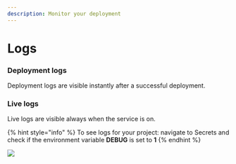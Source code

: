 ```yaml
---
description: Monitor your deployment
---
```


# Logs

### Deployment logs

Deployment logs are visible instantly after a successful deployment.

### Live logs

Live logs are visible always when the service is on.

{% hint style="info" %}
To see logs for your project: navigate to Secrets and check if the environment variable **DEBUG** is set to **1**
{% endhint %}

![](<../../.gitbook/assets/image (12) (1) (1) (1).png>)
